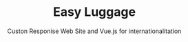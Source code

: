 ---
title: Easy Luggage
subtitle: Custon Responise Web Site and Vue.js for internationalitation
image: "../imgs/EasyLuggage.png"
link: https://www.easyluggage.it/
buttonTitle: VISIT PROJECT
priority: 4
badges: [web]
categories: [projects]
--- 